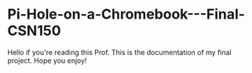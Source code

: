 # Pi-Hole-on-a-Chromebook---Final-CSN150
Hello if you're reading this Prof. This is the documentation of my final project. Hope you enjoy!
